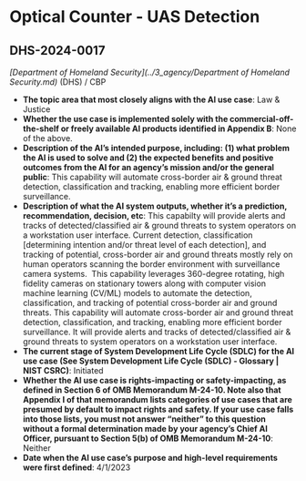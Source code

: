 # Optical Counter - UAS Detection
## DHS-2024-0017
_[Department of Homeland Security](../3_agency/Department of Homeland Security.md)_ (DHS) / CBP


+ **The topic area that most closely aligns with the AI use case**: Law & Justice
+ **Whether the use case is implemented solely with the commercial-off-the-shelf or freely available AI products identified in Appendix B**: None of the above.
+ **Description of the AI’s intended purpose, including: (1) what problem the AI is used to solve and (2) the expected benefits and positive outcomes from the AI for an agency’s mission and/or the general public**: This capability will automate cross-border air & ground threat detection, classification and tracking, enabling more efficient border surveillance.
+ **Description of what the AI system outputs, whether it’s a prediction, recommendation, decision, etc**: This capabilty will provide alerts and tracks of detected/classified air & ground threats to system operators on a workstation user interface.
Current detection, classification [determining intention and/or threat level of each detection], and tracking of potential, cross-border air and ground threats mostly rely on human operators scanning the border environment with surveillance camera systems.  This capability leverages 360-degree rotating, high fidelity cameras on stationary towers along with computer vision machine learning (CV/ML) models to automate the detection, classification, and tracking of potential cross-border air and ground threats. This capability will automate cross-border air and ground threat detection, classification, and tracking, enabling more efficient border surveillance. It will provide alerts and tracks of detected/classified air & ground threats to system operators on a workstation user interface. 
+ **The current stage of System Development Life Cycle (SDLC) for the AI use case (See System Development Life Cycle (SDLC) - Glossary | NIST CSRC)**: Initiated
+ **Whether the AI use case is rights-impacting or safety-impacting, as defined in Section 6 of OMB Memorandum M-24-10. Note also that Appendix I of that memorandum lists categories of use cases that are presumed by default to impact rights and safety. If your use case falls into those lists, you must not answer “neither” to this question without a formal determination made by your agency’s Chief AI Officer, pursuant to Section 5(b) of OMB Memorandum M-24-10**: Neither
+ **Date when the AI use case’s purpose and high-level requirements were first defined**: 4/1/2023